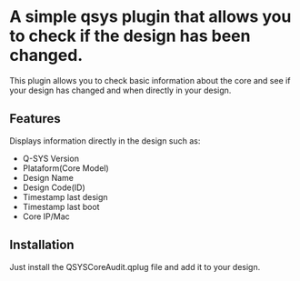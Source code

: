 
# A simple qsys plugin that allows you to check if the design has been changed.

This plugin allows you to check basic information about the core and see if your design has changed and when directly in your design.


## Features

Displays information directly in the design such as:

- Q-SYS Version
- Plataform(Core Model)
- Design Name
- Design Code(ID)
- Timestamp last design
- Timestamp last boot
- Core IP/Mac


## Installation

Just install the QSYSCoreAudit.qplug file and add it to your design.
    